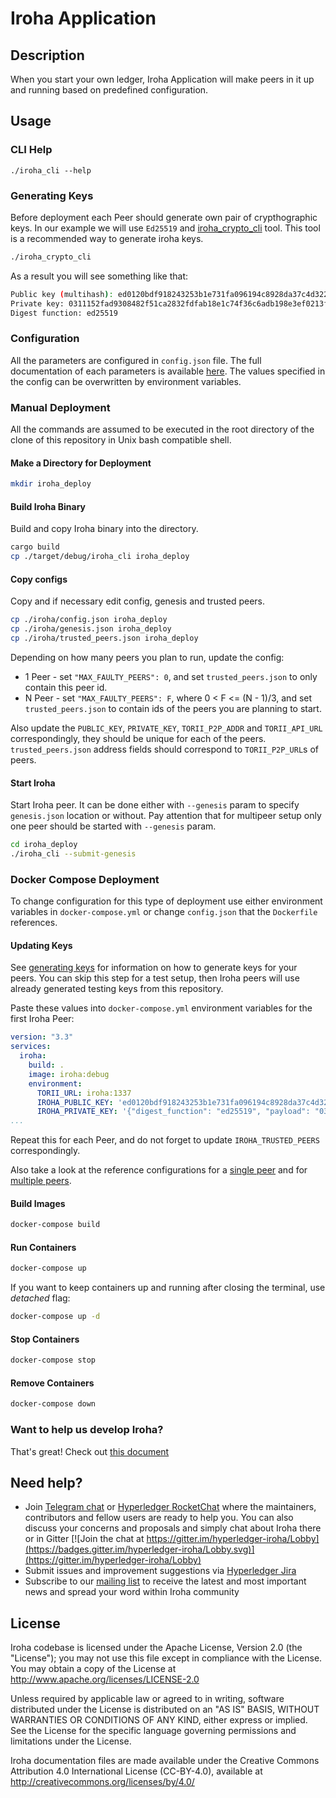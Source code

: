 # Iroha Application

## Description

When you start your own ledger, Iroha Application will make peers in it up and running
based on predefined configuration.

## Usage

### CLI Help
```
./iroha_cli --help
```

### Generating Keys

Before deployment each Peer should generate own pair of crypthographic keys. In our example we will use `Ed25519` and 
[iroha_crypto_cli](https://github.com/hyperledger/iroha/blob/iroha2-dev/iroha_crypto_cli/README.md) tool. This tool is a recommended way to generate iroha keys.

```bash
./iroha_crypto_cli
```

As a result you will see something like that:

```bash
Public key (multihash): ed0120bdf918243253b1e731fa096194c8928da37c4d3226f97eebd18cf5523d758d6c
Private key: 0311152fad9308482f51ca2832fdfab18e1c74f36c6adb198e3ef0213fe42fd8bdf918243253b1e731fa096194c8928da37c4d3226f97eebd18cf5523d758d6c
Digest function: ed25519
```

### Configuration

All the parameters are configured in `config.json` file. The full documentation of each parameters is available [here](../docs/source/references/config.md). The values specified in the config can be overwritten by environment variables.

### Manual Deployment

All the commands are assumed to be executed in the root directory of the clone of this repository in Unix bash compatible shell.

#### Make a Directory for Deployment

```bash
mkdir iroha_deploy
```

#### Build Iroha Binary

Build and copy Iroha binary into the directory. 

```bash
cargo build
cp ./target/debug/iroha_cli iroha_deploy
```

#### Copy configs

Copy and if necessary edit config, genesis and trusted peers.
```bash
cp ./iroha/config.json iroha_deploy
cp ./iroha/genesis.json iroha_deploy
cp ./iroha/trusted_peers.json iroha_deploy
```

Depending on how many peers you plan to run, update the config:
- 1 Peer - set `"MAX_FAULTY_PEERS": 0`, and set `trusted_peers.json` to only contain this peer id.
- N Peer - set `"MAX_FAULTY_PEERS": F`, where 0 < F <= (N - 1)/3, and set `trusted_peers.json` to contain ids of the peers you are planning to start.

Also update the `PUBLIC_KEY`, `PRIVATE_KEY`, `TORII_P2P_ADDR` and `TORII_API_URL` correspondingly, they should be unique for each of the peers. `trusted_peers.json` address fields should correspond to `TORII_P2P_URL`s of peers.

#### Start Iroha

Start Iroha peer. It can be done either with `--genesis` param to specify `genesis.json` location or without. Pay attention that for multipeer setup only one peer should be started with `--genesis` param.  

```bash
cd iroha_deploy
./iroha_cli --submit-genesis
```

### Docker Compose Deployment

To change configuration for this type of deployment use either environment variables in `docker-compose.yml` or change `config.json` that the `Dockerfile` references.

#### Updating Keys

See [generating keys](#generating-keys) for information on how to generate keys for your peers. You can skip this step for a test setup, then Iroha peers will use already generated testing keys from this repository.

Paste these values into `docker-compose.yml` environment variables for the first Iroha Peer:

```yaml
version: "3.3"
services:
  iroha:
    build: .
    image: iroha:debug
    environment:
      TORII_URL: iroha:1337
      IROHA_PUBLIC_KEY: 'ed0120bdf918243253b1e731fa096194c8928da37c4d3226f97eebd18cf5523d758d6c'
      IROHA_PRIVATE_KEY: '{"digest_function": "ed25519", "payload": "0311152fad9308482f51ca2832fdfab18e1c74f36c6adb198e3ef0213fe42fd8bdf918243253b1e731fa096194c8928da37c4d3226f97eebd18cf5523d758d6c"}'
...
```

Repeat this for each Peer, and do not forget to update `IROHA_TRUSTED_PEERS` correspondingly. 

Also take a look at the reference configurations for a [single peer](https://github.com/hyperledger/iroha/blob/iroha2-dev/docker-compose-single.yml)
and for [multiple peers](https://github.com/hyperledger/iroha/blob/iroha2-dev/docker-compose.yml).

#### Build Images

```bash
docker-compose build
```

#### Run Containers

```bash
docker-compose up
```

If you want to keep containers up and running after closing the terminal, use *detached* flag:

```bash
docker-compose up -d
```

#### Stop Containers

```bash
docker-compose stop
```

#### Remove Containers

```bash
docker-compose down
```

### Want to help us develop Iroha?

That's great! 
Check out [this document](https://github.com/hyperledger/iroha/blob/iroha2-dev/CONTRIBUTING.md)

## Need help?

* Join [Telegram chat](https://t.me/hyperledgeriroha) or [Hyperledger RocketChat](https://chat.hyperledger.org/channel/iroha) where the maintainers, contributors and fellow users are ready to help you. 
You can also discuss your concerns and proposals and simply chat about Iroha there or in Gitter [![Join the chat at https://gitter.im/hyperledger-iroha/Lobby](https://badges.gitter.im/hyperledger-iroha/Lobby.svg)](https://gitter.im/hyperledger-iroha/Lobby)
* Submit issues and improvement suggestions via [Hyperledger Jira](https://jira.hyperledger.org/secure/CreateIssue!default.jspa) 
* Subscribe to our [mailing list](https://lists.hyperledger.org/g/iroha) to receive the latest and most important news and spread your word within Iroha community

## License

Iroha codebase is licensed under the Apache License,
Version 2.0 (the "License"); you may not use this file except
in compliance with the License. You may obtain a copy of the
License at http://www.apache.org/licenses/LICENSE-2.0

Unless required by applicable law or agreed to in writing, software
distributed under the License is distributed on an "AS IS" BASIS,
WITHOUT WARRANTIES OR CONDITIONS OF ANY KIND, either express or implied.
See the License for the specific language governing permissions and
limitations under the License.

Iroha documentation files are made available under the Creative Commons
Attribution 4.0 International License (CC-BY-4.0), available at
http://creativecommons.org/licenses/by/4.0/
